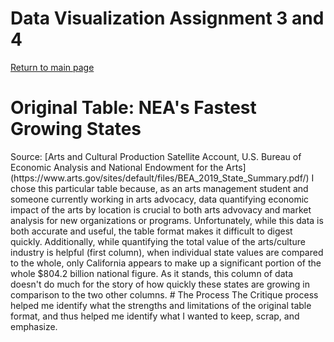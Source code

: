 # Data Visualization Assignment 3 and 4 
[Return to main page](/README.md)
# Original Table: NEA's Fastest Growing States 
<blockquote class="imgur-embed-pub" lang="en" data-id="a/fYIKeWh" data-context="false" ><a href="//imgur.com/a/fYIKeWh"></a></blockquote><script async src="//s.imgur.com/min/embed.js" charset="utf-8"></script>  
Source: [Arts and Cultural Production Satellite Account, U.S. Bureau of Economic Analysis and National Endowment for the Arts] (https://www.arts.gov/sites/default/files/BEA_2019_State_Summary.pdf/)    
I chose this particular table because, as an arts management student and someone currently working in arts advocacy, data quantifying economic impact of the arts by location is crucial to both arts advovacy and market analysis for new organizations or programs. Unfortunately, while this data is both accurate and useful, the table format makes it difficult to digest quickly. Additionally, while quantifying the total value of the arts/culture industry is helpful (first column), when individual state values are compared to the whole, only California appears to make up a significant portion of the whole $804.2 billion national figure. As it stands, this column of data doesn't do much for the story of how quickly these states are growing in comparison to the two other columns.  
# The Process
The Critique process helped me identify what the strengths and limitations of the original table format, and thus helped me identify what I wanted to keep, scrap, and emphasize. 

